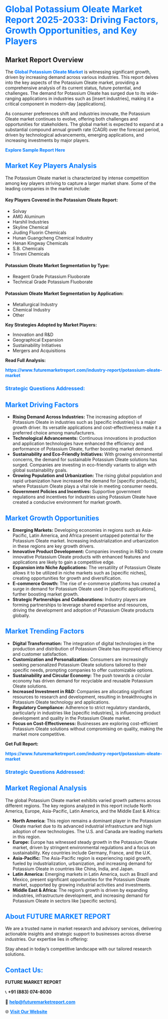 <h1 style="color: #007BFF;">Global Potassium Oleate Market Report 2025-2033: Driving Factors, Growth Opportunities, and Key Players</h1>

<section id="overview">
<h2>Market Report Overview</h2>
<p>The <a href="https://www.futuremarketreport.com/industry-report/potassium-oleate-market" style="color: #007BFF; text-decoration: none;"><strong>Global Potassium Oleate Market</strong></a> is witnessing significant growth, driven by increasing demand across various industries. This report delves into the key aspects of the Potassium Oleate market, providing a comprehensive analysis of its current status, future potential, and challenges. The demand for Potassium Oleate has surged due to its wide-ranging applications in industries such as [insert industries], making it a critical component in modern-day [applications].</p>
<p>As consumer preferences shift and industries innovate, the Potassium Oleate market continues to evolve, offering both challenges and opportunities for stakeholders. The global market is expected to expand at a substantial compound annual growth rate (CAGR) over the forecast period, driven by technological advancements, emerging applications, and increasing investments by major players.</p>
</section>

<section id="overview">
<p><a href="https://www.futuremarketreport.com/request-sample/reportId=32466" style="color: #007BFF; text-decoration: none;"><strong>Explore Sample Report Here</strong></a></p>
</section>

<section id="key-players">
<h2 style="color: #007BFF;">Market Key Players Analysis</h2>
<p>The Potassium Oleate market is characterized by intense competition among key players striving to capture a larger market share. Some of the leading companies in the market include:</p>
<h4>Key Players Covered in the Potassium Oleate Report:</h4>
<ul><li>Solvay</li><li>AMG Aluminum</li><li>Harshil Industries</li><li>Skyline Chemical</li><li>Jiuding Fluorin Chemicals</li><li>Hunan Guangcheng Chemical Industry</li><li>Henan Kingway Chemicals</li><li>S.B. Chemicals</li><li>Triveni Chemicals</li></ul>
<h4>Potassium Oleate Market Segmentation by Type:</h4>
<ul><li>Reagent Grade Potassium Fluoborate</li><li>Technical Grade Potassium Fluoborate</li></ul>

<h4>Potassium Oleate Market Segmentation by Application:</h4>
<ul><li>Metallurgical Industry</li><li>Chemical Industry</li><li>Other</li></ul>
<p><strong>Key Strategies Adopted by Market Players:</strong></p>
<ul>
<li>Innovation and R&D</li>
<li>Geographical Expansion</li>
<li>Sustainability Initiatives</li>
<li>Mergers and Acquisitions</li>
</ul>
</section>

<section>
<p><strong>Read Full Analysis: </strong></p><a href="https://www.futuremarketreport.com/industry-report/potassium-oleate-market" style="color: #007BFF; text-decoration: none;"><strong>https://www.futuremarketreport.com/industry-report/potassium-oleate-market</strong></a>
<h3 style="color: #007BFF;">Strategic Questions Addressed:</h3>
</section>

<section id="driving-factors">
<h2 style="color: #007BFF;">Market Driving Factors</h2>
<ul>
<li><strong>Rising Demand Across Industries:</strong> The increasing adoption of Potassium Oleate in industries such as [specific industries] is a major growth driver. Its versatile applications and cost-effectiveness make it a preferred choice among manufacturers.</li>
<li><strong>Technological Advancements:</strong> Continuous innovations in production and application technologies have enhanced the efficiency and performance of Potassium Oleate, further boosting market demand.</li>
<li><strong>Sustainability and Eco-Friendly Initiatives:</strong> With growing environmental concerns, the demand for sustainable Potassium Oleate solutions has surged. Companies are investing in eco-friendly variants to align with global sustainability goals.</li>
<li><strong>Growing Population and Urbanization:</strong> The rising global population and rapid urbanization have increased the demand for [specific products], where Potassium Oleate plays a vital role in meeting consumer needs.</li>
<li><strong>Government Policies and Incentives:</strong> Supportive government regulations and incentives for industries using Potassium Oleate have created a conducive environment for market growth.</li>
</ul>
</section>

<section id="growth-opportunities">
<h2 style="color: #007BFF;">Market Growth Opportunities</h2>
<ul>
<li><strong>Emerging Markets:</strong> Developing economies in regions such as Asia-Pacific, Latin America, and Africa present untapped potential for the Potassium Oleate market. Increasing industrialization and urbanization in these regions are key growth drivers.</li>
<li><strong>Innovative Product Development:</strong> Companies investing in R&D to create innovative Potassium Oleate products with enhanced features and applications are likely to gain a competitive edge.</li>
<li><strong>Expansion into Niche Applications:</strong> The versatility of Potassium Oleate allows it to be utilized in niche markets such as [specific niches], creating opportunities for growth and diversification.</li>
<li><strong>E-commerce Growth:</strong> The rise of e-commerce platforms has created a surge in demand for Potassium Oleate used in [specific applications], further boosting market growth.</li>
<li><strong>Strategic Partnerships and Collaborations:</strong> Industry players are forming partnerships to leverage shared expertise and resources, driving the development and adoption of Potassium Oleate products globally.</li>
</ul>
</section>

<section id="trending-factors">
<h2 style="color: #007BFF;">Market Trending Factors</h2>
<ul>
<li><strong>Digital Transformation:</strong> The integration of digital technologies in the production and distribution of Potassium Oleate has improved efficiency and customer satisfaction.</li>
<li><strong>Customization and Personalization:</strong> Consumers are increasingly seeking personalized Potassium Oleate solutions tailored to their specific needs, prompting companies to offer customizable options.</li>
<li><strong>Sustainability and Circular Economy:</strong> The push towards a circular economy has driven demand for recyclable and reusable Potassium Oleate solutions.</li>
<li><strong>Increased Investment in R&D:</strong> Companies are allocating significant resources to research and development, resulting in breakthroughs in Potassium Oleate technology and applications.</li>
<li><strong>Regulatory Compliance:</strong> Adherence to strict regulatory standards, particularly in industries like [specific industries], is influencing product development and quality in the Potassium Oleate market.</li>
<li><strong>Focus on Cost-Effectiveness:</strong> Businesses are exploring cost-efficient Potassium Oleate solutions without compromising on quality, making the market more competitive.</li>
</ul>
</section>

<section>
<p><strong>Get Full Report: </strong></p><a href="https://www.futuremarketreport.com/industry-report/potassium-oleate-market" style="color: #007BFF; text-decoration: none;"><strong>https://www.futuremarketreport.com/industry-report/potassium-oleate-market</strong></a>
<h3 style="color: #007BFF;">Strategic Questions Addressed:</h3>
</section>


<section id="regional-analysis">
<h2 style="color: #007BFF;">Market Regional Analysis</h2>
<p>The global Potassium Oleate market exhibits varied growth patterns across different regions. The key regions analyzed in this report include North America, Europe, Asia-Pacific, Latin America, and the Middle East & Africa:</p>
<ul>
<li><strong>North America:</strong> This region remains a dominant player in the Potassium Oleate market due to its advanced industrial infrastructure and high adoption of new technologies. The U.S. and Canada are leading markets in this region.</li>
<li><strong>Europe:</strong> Europe has witnessed steady growth in the Potassium Oleate market, driven by stringent environmental regulations and a focus on sustainability. Key countries include Germany, France, and the U.K.</li>
<li><strong>Asia-Pacific:</strong> The Asia-Pacific region is experiencing rapid growth, fueled by industrialization, urbanization, and increasing demand for Potassium Oleate in countries like China, India, and Japan.</li>
<li><strong>Latin America:</strong> Emerging markets in Latin America, such as Brazil and Mexico, present significant opportunities for the Potassium Oleate market, supported by growing industrial activities and investments.</li>
<li><strong>Middle East & Africa:</strong> The region’s growth is driven by expanding industries, infrastructure development, and increasing demand for Potassium Oleate in sectors like [specific sectors].</li>
</ul>
</section>

<footer>
<h2 style="color: #007BFF;">About FUTURE MARKET REPORT</h2>
<p>We are a trusted name in market research and advisory services, delivering actionable insights and strategic support to businesses across diverse industries. Our expertise lies in offering:</p>

<p>Stay ahead in today’s competitive landscape with our tailored research solutions.</p>

<h2 style="color: #007BFF;">Contact Us:</h2>
<p><strong>FUTURE MARKET REPORT</strong></p>
<p>📞 <strong>+91 (883) 074-8030</strong></p>
<p>📧 <strong><a href="mailto:help@futuremarketreport.com" style="color: #007BFF;">help@futuremarketreport.com</a></strong></p>
<p>🌐 <strong><a href="https://www.futuremarketreport.com/" style="color: #007BFF;">Visit Our Website</a></strong></p>
</footer>